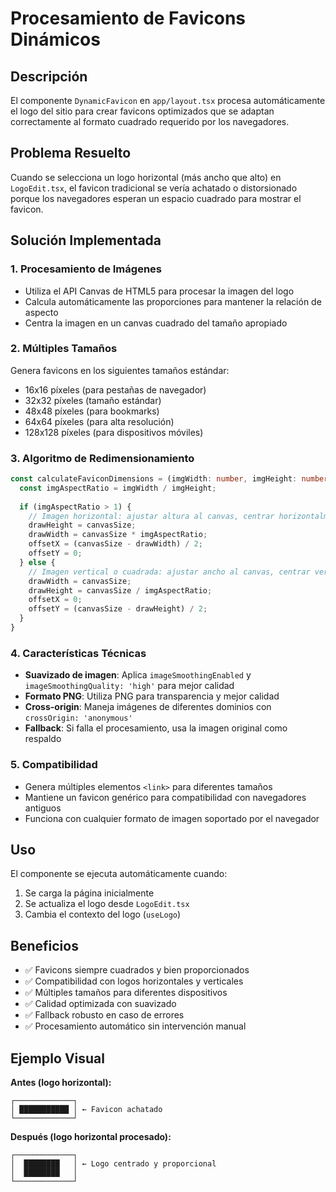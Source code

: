 # Procesamiento de Favicons Dinámicos

## Descripción

El componente `DynamicFavicon` en `app/layout.tsx` procesa automáticamente el logo del sitio para crear favicons optimizados que se adaptan correctamente al formato cuadrado requerido por los navegadores.

## Problema Resuelto

Cuando se selecciona un logo horizontal (más ancho que alto) en `LogoEdit.tsx`, el favicon tradicional se vería achatado o distorsionado porque los navegadores esperan un espacio cuadrado para mostrar el favicon.

## Solución Implementada

### 1. Procesamiento de Imágenes
- Utiliza el API Canvas de HTML5 para procesar la imagen del logo
- Calcula automáticamente las proporciones para mantener la relación de aspecto
- Centra la imagen en un canvas cuadrado del tamaño apropiado

### 2. Múltiples Tamaños
Genera favicons en los siguientes tamaños estándar:
- 16x16 píxeles (para pestañas de navegador)
- 32x32 píxeles (tamaño estándar)
- 48x48 píxeles (para bookmarks)
- 64x64 píxeles (para alta resolución)
- 128x128 píxeles (para dispositivos móviles)

### 3. Algoritmo de Redimensionamiento

```typescript
const calculateFaviconDimensions = (imgWidth: number, imgHeight: number, canvasSize: number) => {
  const imgAspectRatio = imgWidth / imgHeight;
  
  if (imgAspectRatio > 1) {
    // Imagen horizontal: ajustar altura al canvas, centrar horizontalmente
    drawHeight = canvasSize;
    drawWidth = canvasSize * imgAspectRatio;
    offsetX = (canvasSize - drawWidth) / 2;
    offsetY = 0;
  } else {
    // Imagen vertical o cuadrada: ajustar ancho al canvas, centrar verticalmente
    drawWidth = canvasSize;
    drawHeight = canvasSize / imgAspectRatio;
    offsetX = 0;
    offsetY = (canvasSize - drawHeight) / 2;
  }
}
```

### 4. Características Técnicas

- **Suavizado de imagen**: Aplica `imageSmoothingEnabled` y `imageSmoothingQuality: 'high'` para mejor calidad
- **Formato PNG**: Utiliza PNG para transparencia y mejor calidad
- **Cross-origin**: Maneja imágenes de diferentes dominios con `crossOrigin: 'anonymous'`
- **Fallback**: Si falla el procesamiento, usa la imagen original como respaldo

### 5. Compatibilidad

- Genera múltiples elementos `<link>` para diferentes tamaños
- Mantiene un favicon genérico para compatibilidad con navegadores antiguos
- Funciona con cualquier formato de imagen soportado por el navegador

## Uso

El componente se ejecuta automáticamente cuando:
1. Se carga la página inicialmente
2. Se actualiza el logo desde `LogoEdit.tsx`
3. Cambia el contexto del logo (`useLogo`)

## Beneficios

- ✅ Favicons siempre cuadrados y bien proporcionados
- ✅ Compatibilidad con logos horizontales y verticales
- ✅ Múltiples tamaños para diferentes dispositivos
- ✅ Calidad optimizada con suavizado
- ✅ Fallback robusto en caso de errores
- ✅ Procesamiento automático sin intervención manual

## Ejemplo Visual

**Antes (logo horizontal):**
```
┌─────────────┐
│ ███████████ │ ← Favicon achatado
└─────────────┘
```

**Después (logo horizontal procesado):**
```
┌─────────────┐
│  ████████   │ ← Logo centrado y proporcional
│  ████████   │
└─────────────┘
``` 
